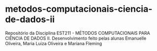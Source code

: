 # metodos-computacionais-ciencia-de-dados-ii
Repositório da Disciplina EST211 - MÉTODOS COMPUTACIONAIS PARA CIÊNCIA DE DADOS II. Desenvolvimento feito pelas alunas Emanuelle Oliveira, Maria Luiza Oliveira e Mariana Fleming
